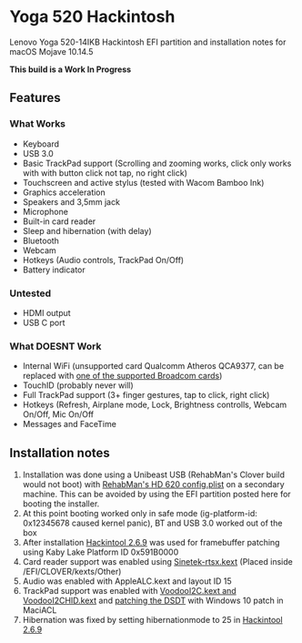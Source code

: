 # Yoga 520 Hackintosh
Lenovo Yoga 520-14IKB Hackintosh EFI partition and installation notes for macOS Mojave 10.14.5

**This build is a Work In Progress**

## Features
### What Works
- Keyboard
- USB 3.0
- Basic TrackPad support (Scrolling and zooming works, click only works with with button click not tap, no right click)
- Touchscreen and active stylus (tested with Wacom Bamboo Ink)
- Graphics acceleration
- Speakers and 3,5mm jack
- Microphone
- Built-in card reader
- Sleep and hibernation (with delay)
- Bluetooth
- Webcam
- Hotkeys (Audio controls, TrackPad On/Off)
- Battery indicator

### Untested
- HDMI output
- USB C port

### What DOESNT Work
- Internal WiFi (unsupported card Qualcomm Atheros QCA9377, can be replaced with [one of the supported Broadcom cards](https://www.tonymacx86.com/threads/broadcom-wifi-bluetooth-guide.242423/))
- TouchID (probably never will)
- Full TrackPad support (3+ finger gestures, tap to click, right click)
- Hotkeys (Refresh, Airplane mode, Lock, Brightness controlls, Webcam On/Off, Mic On/Off
- Messages and FaceTime

## Installation notes
1. Installation was done using a Unibeast USB (RehabMan's Clover build would not boot) with [RehabMan's HD 620 config.plist](https://github.com/RehabMan/OS-X-Clover-Laptop-Config/blob/master/config_HD615_620_630_640_650.plist) on a secondary machine. This can be avoided by using the EFI partition posted here for booting the installer.
2. At this point booting worked only in safe mode (ig-platform-id: 0x12345678 caused kernel panic), BT and USB 3.0 worked out of the box
3. After installation [Hackintool 2.6.9](https://www.tonymacx86.com/threads/release-hackintool-v2-6-9.254559/) was used for framebuffer patching using Kaby Lake Platform ID 0x591B0000
4. Card reader support was enabled using [Sinetek-rtsx.kext](https://github.com/sinetek/Sinetek-rtsx) (Placed inside /EFI/CLOVER/kexts/Other)
5. Audio was enabled with AppleALC.kext and layout ID 15
6. TrackPad support was enabled with [VoodooI2C.kext and VoodooI2CHID.kext](https://github.com/alexandred/VoodooI2C) and [patching the DSDT](https://voodooi2c.github.io/#Installation/Preparing%20your%20machine%20for%20VoodooI2C) with Windows 10 patch in MaciACL
7. Hibernation was fixed by setting hibernationmode to 25 in [Hackintool 2.6.9](https://www.tonymacx86.com/threads/release-hackintool-v2-6-9.254559/)
